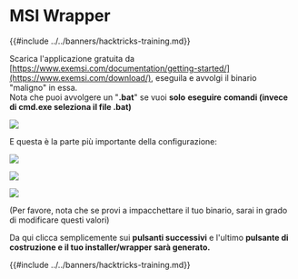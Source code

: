 # MSI Wrapper

{{#include ../../banners/hacktricks-training.md}}

Scarica l'applicazione gratuita da [https://www.exemsi.com/documentation/getting-started/](https://www.exemsi.com/download/), eseguila e avvolgi il binario "maligno" in essa.\
Nota che puoi avvolgere un "**.bat**" se vuoi **solo** **eseguire** **comandi (invece di cmd.exe seleziona il file .bat)**

![](<../../images/image (417).png>)

E questa è la parte più importante della configurazione:

![](<../../images/image (312).png>)

![](<../../images/image (346).png>)

![](<../../images/image (1072).png>)

(Per favore, nota che se provi a impacchettare il tuo binario, sarai in grado di modificare questi valori)

Da qui clicca semplicemente sui **pulsanti successivi** e l'ultimo **pulsante di costruzione e il tuo installer/wrapper sarà generato.**

{{#include ../../banners/hacktricks-training.md}}
